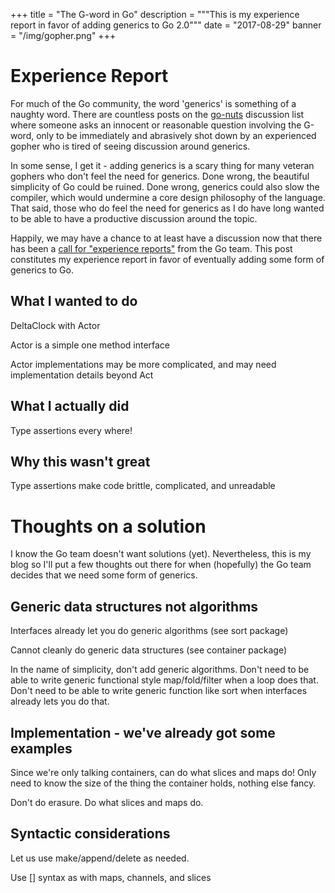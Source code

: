 +++
title = "The G-word in Go"
description = """This is my experience report in favor of adding generics to Go 2.0"""
date = "2017-08-29"
banner = "/img/gopher.png"
+++

# Experience Report

For much of the Go community, the word 'generics' is something of a naughty
word. There are countless posts on the
[go-nuts](https://groups.google.com/forum/#!forum/golang-nuts) discussion list
where someone asks an innocent or reasonable question involving the G-word,
only to be immediately and abrasively shot down by an experienced gopher who is
tired of seeing discussion around generics.

In some sense, I get it - adding generics is a scary thing for many veteran
gophers who don't feel the need for generics. Done wrong, the beautiful
simplicity of Go could be ruined. Done wrong, generics could also slow the
compiler, which would undermine a core design philosophy of the language.
That said, those who do feel the need for generics as I do have long wanted to
be able to have a productive discussion around the topic.

Happily, we may have a chance to at least have a discussion now that
there has been a [call for "experience
reports"](https://github.com/golang/go/wiki/ExperienceReports) from the Go
team. This post constitutes my experience report in favor of eventually adding
some form of generics to Go.

## What I wanted to do

DeltaClock with Actor

Actor is a simple one method interface

Actor implementations may be more complicated, and may need implementation
details beyond Act

## What I actually did

Type assertions every where!

## Why this wasn't great

Type assertions make code brittle, complicated, and unreadable

# Thoughts on a solution

I know the Go team doesn't want solutions (yet). Nevertheless, this is my blog
so I'll put a few thoughts out there for when (hopefully) the Go team decides
that we need some form of generics.

## Generic data structures not algorithms

Interfaces already let you do generic algorithms (see sort package)

Cannot cleanly do generic data structures (see container package)

In the name of simplicity, don't add generic algorithms. Don't need to be able
to write generic functional style map/fold/filter when a loop does that. Don't
need to be able to write generic function like sort when interfaces already
lets you do that.

## Implementation - we've already got some examples

Since we're only talking containers, can do what slices and maps do! Only need
to know the size of the thing the container holds, nothing else fancy.

Don't do erasure. Do what slices and maps do.

## Syntactic considerations

Let us use make/append/delete as needed.

Use [] syntax as with maps, channels, and slices
